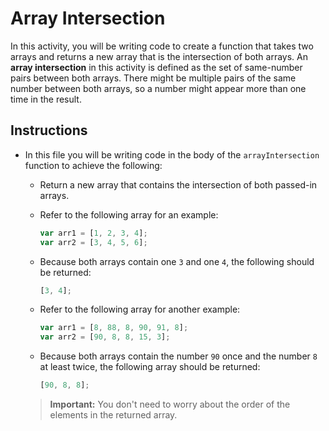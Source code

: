 # Array Intersection

In this activity, you will be writing code to create a function that takes two arrays and returns a new array that is the intersection of both arrays. An **array intersection** in this activity is defined as the set of same-number pairs between both arrays. There might be multiple pairs of the same number between both arrays, so a number might appear more than one time in the result.

## Instructions

* In this file you will be writing code in the body of the `arrayIntersection` function to achieve the following:

  * Return a new array that contains the intersection of both passed-in arrays.

  * Refer to the following array for an example:

    ```js
    var arr1 = [1, 2, 3, 4];
    var arr2 = [3, 4, 5, 6];
    ```

  * Because both arrays contain one `3` and one `4`, the following should be returned:

    ```js
    [3, 4];
    ```

  * Refer to the following array for another example:

    ```js
    var arr1 = [8, 88, 8, 90, 91, 8];
    var arr2 = [90, 8, 8, 15, 3];
    ```

  * Because both arrays contain the number `90` once and the number `8` at least twice, the following array should be returned:

    ```js
    [90, 8, 8];
    ```

  > **Important:** You don't need to worry about the order of the elements in the returned array.
